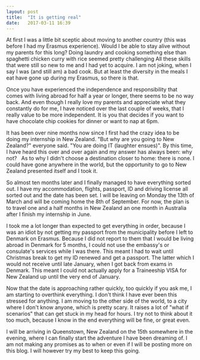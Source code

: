 ```yaml
---
layout: post
title:  "It is getting real"
date:   2017-03-11 16:39
---
```


At first I was a little bit sceptic about moving to another country (this was before I had my Erasmus experience). Would I be able to stay alive without my parents for this long? Doing laundry and cooking something else than spaghetti chicken curry with rice seemed pretty challenging All these skills that were still so new to me and I had yet to acquire. I am not joking, when I say I was (and still am) a bad cook. But at least the diversity in the meals I eat have gone up during my Erasmus, so there is that.

Once you have experienced the independence and responsibility that comes with living abroad for half a year or longer, there seems to be no way back. And even though I really love my parents and appreciate what they constantly do for me, I have noticed over the last couple of weeks, that I really value to be more independent. It is you that decides if you want to have chocolate chip cookies for dinner or want to nap at 6pm.

It has been over nine months now since I first had the crazy idea to be doing my internship in New Zealand. "But why are you going to New Zealand?" everyone said. "You are doing IT (laughter ensues)". By this time, I have heard this over and over again and my answer has always been: why not?   As to why I didn't choose a destination closer to home: there is none. I could have gone anywhere in the world, but the opportunity to go to New Zealand presented itself and I took it.

So almost ten months later and I finally managed to have everything sorted out. I have my accommodation, flights, passport, ID and driving license all sorted out and the date has been set. I will be leaving on Monday the 13th of March and will be coming home the 8th of September. For now, the plan is to travel one and a half months in New Zealand an one month in Australia after I finish my internship in June.

I took me a lot longer than expected to get everything in order, because I was an idiot by not getting my passport from the municipality before I left to Denmark on Erasmus. Because I did not report to them that I would be living abroad in Denmark for 5 months, I could not use the embassy's or consulate's services while I was there. This meant I had to wait until Christmas break to get my ID renewed and get a passport. The latter which I would not receive until late January, when I got back from exams in Denmark. This meant I could not actually apply for a Traineeship VISA for New Zealand up until the very end of January.

Now that the date is approaching rather quickly, too quickly if you ask me, I am starting to overthink everything. I don't think I have ever been this stressed for anything. I am moving to the other side of the world, to a city where I don't know anyone, which is pretty scary. It raises a lot of "what if scenarios" that can get stuck in my head for hours. I try not to think about it too much, because I know in the end everything will be fine, or great even.

I will be arriving in Queenstown, New Zealand on the 15th somewhere in the evening, where I can finally start the adventure I have been dreaming of. I am not making any promises as to when or even if I will be posting more on this blog. I will however try my best to keep this going.
